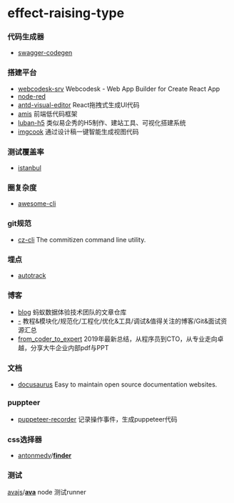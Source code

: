 # effect-raising-type



### 代码生成器

- [swagger-codegen](https://github.com/swagger-api/swagger-codegen)



### 搭建平台

- [webcodesk-srv](https://github.com/webcodesk/webcodesk-srv) Webcodesk - Web App Builder for Create React App
- [node-red](https://github.com/node-red/node-red)
- [antd-visual-editor](https://github.com/xinyu198736/antd-visual-editor) React拖拽式生成UI代码
- [amis](https://github.com/baidu/amis) 前端低代码框架
- [luban-h5](https://github.com/ly525/luban-h5) 类似易企秀的H5制作、建站工具、可视化搭建系统
- [imgcook](https://github.com/taofed/imgcook) 通过设计稿一键智能生成视图代码



### 测试覆盖率

- [istanbul](https://github.com/gotwarlost/istanbul)



### 圈复杂度

- [awesome-cli](https://github.com/ConardLi/awesome-cli)



### git规范

- [cz-cli](https://github.com/commitizen/cz-cli) The commitizen command line utility.



### 埋点

- [autotrack](https://github.com/googleanalytics/autotrack)



### 博客

- [blog](https://github.com/ProtoTeam/blog) 蚂蚁数据体验技术团队的文章仓库
- [-](https://github.com/xiaohuazheng/-) 教程&模块化/规范化/工程化/优化&工具/调试&值得关注的博客/Git&面试资源汇总
- [from_coder_to_expert](https://github.com/0voice/from_coder_to_expert) 2019年最新总结，从程序员到CTO，从专业走向卓越，分享大牛企业内部pdf与PPT



### 文档

- [docusaurus](https://github.com/facebook/docusaurus) Easy to maintain open source documentation websites.





### puppteer

- [puppeteer-recorder](https://github.com/checkly/puppeteer-recorder) 记录操作事件，生成puppeteer代码



### css选择器

- [antonmedv](https://github.com/antonmedv)/**[finder](https://github.com/antonmedv/finder)**



### 测试

[avajs](https://github.com/avajs)/**[ava](https://github.com/avajs/ava)** node 测试runner

